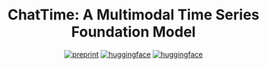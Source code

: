 <div align="center">

# ChatTime: A Multimodal Time Series Foundation Model

[![preprint](https://img.shields.io/static/v1?label=arXiv&message=0000.00000&color=B31B1B&logo=arXiv)](https://arxiv.org/abs/0000.00000)
[![huggingface](https://img.shields.io/badge/%F0%9F%A4%97%20Hugging%20Face-Datasets-FFD21E)](https://huggingface.co/collections/ChengsenWang/chattime-datasets-6731b504efecc8a6e439741c)
[![huggingface](https://img.shields.io/badge/%F0%9F%A4%97%20Hugging%20Face-Models-FFD21E)](https://huggingface.co/collections/ChengsenWang/chattime-models-6731b650cb98bc7842713fde)

</div>